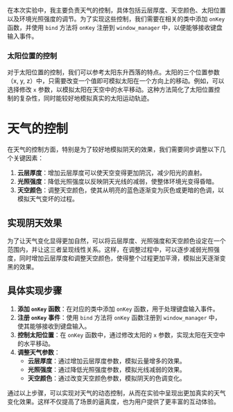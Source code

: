 
在本次实验中，我主要负责天气的控制，具体包括云层厚度、天空颜色、太阳位置以及环境光照强度的调节。为了实现这些控制，我们需要在相关的类中添加 `onKey` 函数，并使用 `bind` 方法将 `onKey` 注册到 `window_manager` 中，以便能够接收键盘输入事件。
### 太阳位置的控制

对于太阳位置的控制，我们可以参考太阳东升西落的特点。太阳的三个位置参数（x, y, z）中，只需要改变一个值即可模拟太阳在一个方向上的移动。例如，可以选择修改 `x` 参数，以模拟太阳在天空中的水平移动。这种方法简化了太阳位置控制的复杂性，同时能较好地模拟真实的太阳运动轨迹。
# 天气的控制

在天气的控制方面，特别是为了较好地模拟阴天的效果，我们需要同步调整以下几个关键因素：

1. **云层厚度**：增加云层厚度可以使天空变得更加阴沉，减少阳光的直射。
2. **光照强度**：降低光照强度以反映阴天光线的减弱，使整体环境光变得昏暗。
3. **天空颜色**：调整天空颜色，使其从明亮的蓝色逐渐变为灰色或更暗的色调，以模拟天气变坏的过程。
## 实现阴天效果

为了让天气变化显得更加自然，可以将云层厚度、光照强度和天空颜色设定在一个范围内，并让这三者呈现线性关系。这样，在调整过程中，可以逐步减弱光照强度，同时增加云层厚度和调整天空颜色，使得整个过程更加平滑，模拟出天逐渐变黑的效果。
## 具体实现步骤

1. **添加 `onKey` 函数**：在对应的类中添加 `onKey` 函数，用于处理键盘输入事件。
2. **注册 `onKey` 事件**：使用 `bind` 方法将 `onKey` 函数注册到 `window_manager` 中，使其能够接收到键盘输入。
3. **控制太阳位置**：在 `onKey` 函数中，通过修改太阳的 `x` 参数，实现太阳在天空中的水平移动。
4. **调整天气参数**：
   - **云层厚度**：通过增加云层厚度参数，模拟云量增多的效果。
   - **光照强度**：通过降低光照强度参数，模拟光线减弱的效果。
   - **天空颜色**：通过改变天空颜色参数，模拟阴天的色调变化。

通过以上步骤，可以实现对天气的动态控制，从而在实验中呈现出更加真实的天气变化效果。这样不仅提高了场景的逼真度，也为用户提供了更丰富的互动体验。